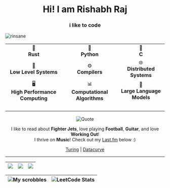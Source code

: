 <h1 align="center">Hi! I am Rishabh Raj</h1>
<h3 align="center">i like to code</h3>

<div align="left">
  <img src="https://komarev.com/ghpvc/?username=rinsane&label=Profile%20views%20%F0%9F%91%80&color=0eb456&style=plastic" alt="rinsane" />
</div>


<table align="center">
  <tr>
    <td align="center">🦀<br><b>Rust</b></td>
    <td align="center">️🐍<br><b>Python</b></td>
    <td align="center">🐀<br><b>C</b></td>
  </tr>
  <tr>
    <td align="center">🚀<br><b>Low Level Systems</b></td>
    <td align="center">⚙️<br><b>Compilers</b></td>
    <td align="center">🌐<br><b>Distributed Systems</b></td>
  </tr>
  <tr>
    <td align="center">🖥️<br><b>High Performance Computing</b></td>
    <td align="center">📊<br><b>Computational Algorithms</b></td>
    <td align="center">🤖<br><b>Large Language Models</b></td>
  </tr>
  <tr>
    <td align="center">️<br><b></b></td>
    <td align="center"><br><b></b></td>
    <td align="center"><br><b></b></td>
  </tr>
</table>


<div align="center">

![Quote](https://quotes-github-readme.vercel.app/api?width=1000&type=horizontal&theme=gruvbox)

I like to read about **Fighter Jets**, love playing **Football**, **Guitar**, and love **Working Out**!  
I thrive on **Music**! Check out my [Last.fm](https://last.fm/user/rinsane) below :)  

[Turing](https://www.turing.com/) | [Datacurve](https://www.turing.com/)
</div>

---

<div align="center">

| ![](https://github-profile-summary-cards.vercel.app/api/cards/stats?username=rinsane&theme=gruvbox) | ![](https://github-profile-summary-cards.vercel.app/api/cards/repos-per-language?username=rinsane&theme=gruvbox) | ![](https://github-profile-summary-cards.vercel.app/api/cards/most-commit-language?username=rinsane&theme=gruvbox) |
|-----|------|------|

| ![My scrobbles](https://lastfm-recently-played.vercel.app/api?user=rinsane&width=540&count=4&header_style=normal_stats&show_user=header&bg_color=282828) | ![LeetCode Stats](https://leetcard.jacoblin.cool/rinsane?theme=dark&font=arial&ext=heatmap&border_radius=10) |
| --- | --- |


</div>

<!--
![](https://github-readme-streak-stats.herokuapp.com/?user=rinsane&theme=gruvbox)
![Trophies](https://github-profile-trophy.vercel.app/?username=rinsane&theme=gruvbox&row=1)
-->
